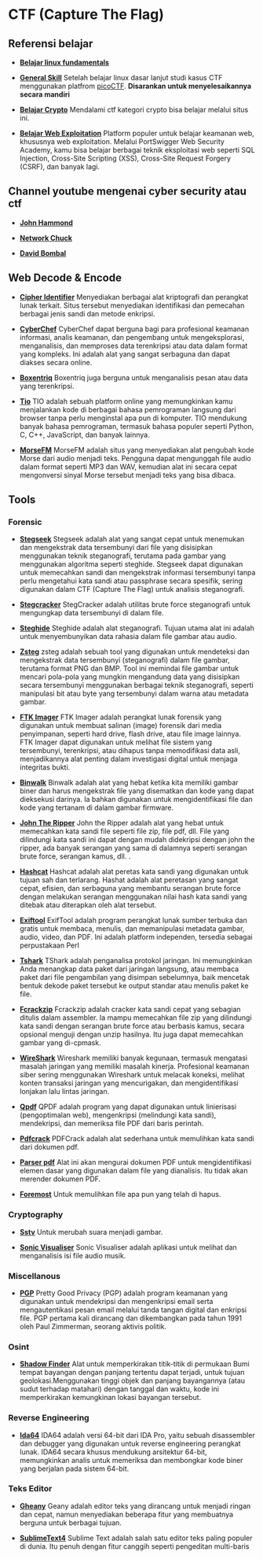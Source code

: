 # CTF (Capture The Flag)

## Referensi belajar

- [**Belajar linux fundamentals**](https://youtube.com/playlist?list=PLbLqbqNn7VYpnd7FggSeq18AgE4gdsy2F&si=yvxohtzsbHkPKcrI)

- [**General Skill**](https://youtube.com/playlist?list=PLvo0ImRdaj2GBaAYrYlLFmvocIoQRNcYp&si=Y3Ziko-6eRkVhYJb)
  Setelah belajar linux dasar lanjut studi kasus CTF menggunakan platfrom [picoCTF](https://picoctf.org/). **Disarankan untuk menyelesaikannya secara mandiri**

- [**Belajar Crypto**](https://cryptohack.org)
  Mendalami ctf kategori crypto bisa belajar melalui situs ini.

- [**Belajar Web Exploitation**](https://portswigger.net/)
  Platform populer untuk belajar keamanan web, khususnya web exploitation. Melalui PortSwigger Web Security Academy, kamu bisa belajar berbagai teknik eksploitasi web seperti SQL Injection, Cross-Site Scripting (XSS), Cross-Site Request Forgery (CSRF), dan banyak lagi.

## Channel youtube mengenai cyber security atau ctf

- [**John Hammond**](https://www.youtube.com/@_JohnHammond)

- [**Network Chuck**](https://www.youtube.com/@NetworkChuck)

- [**David Bombal**](https://www.youtube.com/@davidbombal)

## Web Decode & Encode

- [**Cipher Identifier**](https://www.dcode.fr/cipher-identifier)
  Menyediakan berbagai alat kriptografi dan perangkat lunak terkait. Situs tersebut menyediakan identifikasi dan pemecahan berbagai jenis sandi dan metode enkripsi.

- [**CyberChef**](https://gchq.github.io/CyberChef/)
  CyberChef dapat berguna bagi para profesional keamanan informasi, analis keamanan, dan pengembang untuk mengeksplorasi, menganalisis, dan memproses data terenkripsi atau data dalam format yang kompleks. Ini adalah alat yang sangat serbaguna dan dapat diakses secara online.

- [**Boxentriq**](https://www.boxentriq.com/)
  Boxentriq juga berguna untuk menganalisis pesan atau data yang terenkripsi.

- [**Tio**](https://tio.run/)
  TIO adalah sebuah platform online yang memungkinkan kamu menjalankan kode di berbagai bahasa pemrograman langsung dari browser tanpa perlu menginstal apa pun di komputer. TIO mendukung banyak bahasa pemrograman, termasuk bahasa populer seperti Python, C, C++, JavaScript, dan banyak lainnya.

- [**MorseFM**](https://morsefm.com/)
  MorseFM adalah situs yang menyediakan alat pengubah kode Morse dari audio menjadi teks. Pengguna dapat mengunggah file audio dalam format seperti MP3 dan WAV, kemudian alat ini secara cepat mengonversi sinyal Morse tersebut menjadi teks yang bisa dibaca.

## Tools

### Forensic

- [**Stegseek**](https://github.com/RickdeJager/stegseek)
  Stegseek adalah alat yang sangat cepat untuk menemukan dan mengekstrak data tersembunyi dari file yang disisipkan menggunakan teknik steganografi, terutama pada gambar yang menggunakan algoritma seperti steghide. Stegseek dapat digunakan untuk memecahkan sandi dan mengekstrak informasi tersembunyi tanpa perlu mengetahui kata sandi atau passphrase secara spesifik, sering digunakan dalam CTF (Capture The Flag) untuk analisis steganografi.

- [**Stegcracker**](https://github.com/Paradoxis/StegCracker)
  StegCracker adalah utilitas brute force steganografi untuk mengungkap data tersembunyi di dalam file.

- [**Steghide**](https://www.geeksforgeeks.org/how-to-install-steghide-tool-in-linux/)
  Steghide adalah alat steganografi. Tujuan utama alat ini adalah untuk menyembunyikan data rahasia dalam file gambar atau audio.

- [**Zsteg**](https://github.com/zed-0xff/zsteg)
  zsteg adalah sebuah tool yang digunakan untuk mendeteksi dan mengekstrak data tersembunyi (steganografi) dalam file gambar, terutama format PNG dan BMP. Tool ini memindai file gambar untuk mencari pola-pola yang mungkin mengandung data yang disisipkan secara tersembunyi menggunakan berbagai teknik steganografi, seperti manipulasi bit atau byte yang tersembunyi dalam warna atau metadata gambar.

- [**FTK Imager**](https://www.exterro.com/ftk-product-downloads/ftk-imager-version-4-7-1)
  FTK Imager adalah perangkat lunak forensik yang digunakan untuk membuat salinan (image) forensik dari media penyimpanan, seperti hard drive, flash drive, atau file image lainnya. FTK Imager dapat digunakan untuk melihat file sistem yang tersembunyi, terenkripsi, atau dihapus tanpa memodifikasi data asli, menjadikannya alat penting dalam investigasi digital untuk menjaga integritas bukti.

- [**Binwalk**](https://howtoinstall.co/package/binwalk)
  Binwalk adalah alat yang hebat ketika kita memiliki gambar biner dan harus mengekstrak file yang disematkan dan kode yang dapat dieksekusi darinya. Ia bahkan digunakan untuk mengidentifikasi file dan kode yang tertanam di dalam gambar firmware.

- [**John The Ripper**](https://www.openwall.com/john/)
  John the Ripper adalah alat yang hebat untuk memecahkan kata sandi file seperti file zip, file pdf, dll. File yang dilindungi kata sandi ini dapat dengan mudah didekripsi dengan john the ripper, ada banyak serangan yang sama di dalamnya seperti serangan brute force, serangan kamus, dll. .

- [**Hashcat**](https://hashcat.net/hashcat/)
  Hashcat adalah alat peretas kata sandi yang digunakan untuk tujuan sah dan terlarang. Hashat adalah alat peretasan yang sangat cepat, efisien, dan serbaguna yang membantu serangan brute force dengan melakukan serangan menggunakan nilai hash kata sandi yang ditebak atau diterapkan oleh alat tersebut.

- [**Exiftool**](https://www.geeksforgeeks.org/installing-and-using-exiftool-on-linux/)
  ExifTool adalah program perangkat lunak sumber terbuka dan gratis untuk membaca, menulis, dan memanipulasi metadata gambar, audio, video, dan PDF. Ini adalah platform independen, tersedia sebagai perpustakaan Perl

- [**Tshark**](https://tshark.dev/setup/)
  TShark adalah penganalisa protokol jaringan. Ini memungkinkan Anda menangkap data paket dari jaringan langsung, atau membaca paket dari file pengambilan yang disimpan sebelumnya, baik mencetak bentuk dekode paket tersebut ke output standar atau menulis paket ke file.

- [**Fcrackzip**](https://www.kali.org/tools/fcrackzip/)
  Fcrackzip adalah cracker kata sandi cepat yang sebagian ditulis dalam assembler. Ia mampu memecahkan file zip yang dilindungi kata sandi dengan serangan brute force atau berbasis kamus, secara opsional menguji dengan unzip hasilnya. Itu juga dapat memecahkan gambar yang di-cpmask.

- [**WireShark**](https://westoahu.hawaii.edu/cyber/forensics-weekly-executive-summmaries/real-time-forensics-hunting-with-wireshark/)
  Wireshark memiliki banyak kegunaan, termasuk mengatasi masalah jaringan yang memiliki masalah kinerja. Profesional keamanan siber sering menggunakan Wireshark untuk melacak koneksi, melihat konten transaksi jaringan yang mencurigakan, dan mengidentifikasi lonjakan lalu lintas jaringan.

- [**Qpdf**](https://installati-one.translate.goog/install-qpdf-kalilinux/?_x_tr_sl=en&_x_tr_tl=id&_x_tr_hl=id&_x_tr_pto=tc)
  QPDF adalah program yang dapat digunakan untuk linierisasi (pengoptimalan web), mengenkripsi (melindungi kata sandi), mendekripsi, dan memeriksa file PDF dari baris perintah.

- [**Pdfcrack**](https://www-kali-org.translate.goog/tools/pdfcrack/?_x_tr_sl=en&_x_tr_tl=id&_x_tr_hl=id&_x_tr_pto=tc)
  PDFCrack adalah alat sederhana untuk memulihkan kata sandi dari dokumen pdf.

- [**Parser pdf**](https://www-kali-org.translate.goog/tools/pdf-parser/?_x_tr_sl=en&_x_tr_tl=id&_x_tr_hl=id&_x_tr_pto=tc)
  Alat ini akan mengurai dokumen PDF untuk mengidentifikasi elemen dasar yang digunakan dalam file yang dianalisis. Itu tidak akan merender dokumen PDF.

- [**Foremost**](https://www-maketecheasier-com.translate.goog/use-foremost-recover-deleted-files-linux/?_x_tr_sl=en&_x_tr_tl=id&_x_tr_hl=id&_x_tr_pto=tc)
  Untuk memulihkan file apa pun yang telah di hapus.

### Cryptography

- [**Sstv**](https://github.com/colaclanth/sstv)
  Untuk merubah suara menjadi gambar.

- [**Sonic Visualiser**](https://www.sonicvisualiser.org/)
  Sonic Visualiser adalah aplikasi untuk melihat dan menganalisis isi file audio musik.

### Miscellanous

- [**PGP**](https://www.digitalocean.com/community/tutorials/how-to-use-gpg-to-encrypt-and-sign-messages)
  Pretty Good Privacy (PGP) adalah program keamanan yang digunakan untuk mendekripsi dan mengenkripsi email serta mengautentikasi pesan email melalui tanda tangan digital dan enkripsi file. PGP pertama kali dirancang dan dikembangkan pada tahun 1991 oleh Paul Zimmerman, seorang aktivis politik.

### Osint

- [**Shadow Finder**](https://colab.research.google.com/github/Bellingcat/ShadowFinder/blob/main/ShadowFinderColab.ipynb#scrollTo=THK5ucX5vpP9)
  Alat untuk memperkirakan titik-titik di permukaan Bumi tempat bayangan dengan panjang tertentu dapat terjadi, untuk tujuan geolokasi.Menggunakan tinggi objek dan panjang bayangannya (atau sudut terhadap matahari) dengan tanggal dan waktu, kode ini memperkirakan kemungkinan lokasi bayangan tersebut.

### Reverse Engineering

- [**Ida64**](https://hex-rays.com/ida-free)
  IDA64 adalah versi 64-bit dari IDA Pro, yaitu sebuah disassembler dan debugger yang digunakan untuk reverse engineering perangkat lunak. IDA64 secara khusus mendukung arsitektur 64-bit, memungkinkan analis untuk memeriksa dan membongkar kode biner yang berjalan pada sistem 64-bit.

### Teks Editor

- [**Gheany**](https://www.geany.org/download/third-party/)
  Geany adalah editor teks yang dirancang untuk menjadi ringan dan cepat, namun menyediakan beberapa fitur yang membuatnya berguna untuk berbagai tujuan.
  
- [**SublimeText4**](https://www.sublimetext.com/download)
  Sublime Text adalah salah satu editor teks paling populer di dunia. Itu penuh dengan fitur canggih seperti pengeditan multi-baris
